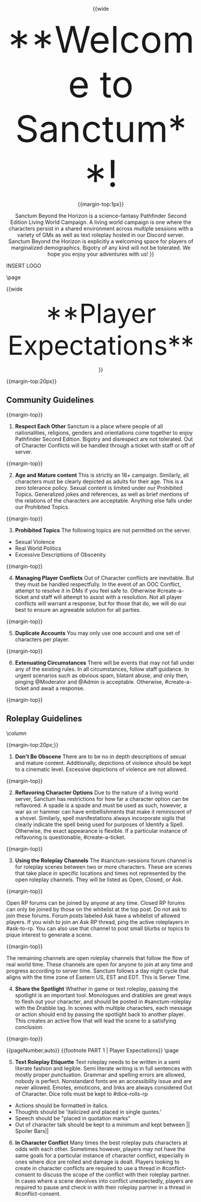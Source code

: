 
<div style="text-align: center;">

{{wide

<div style="font-size: 700%;">
**Welcome to Sanctum**!
</div>

{{margin-top:1px}}

Sanctum Beyond the Horizon is a science-fantasy Pathfinder Second Edition Living World Campaign. A living world campaign is one where the characters persist in a shared environment across multiple sessions with a variety of GMs as well as text roleplay hosted in our Discord server. Sanctum Beyond the Horizon is explicitly a welcoming space for players of marginalized demographics. Bigotry of any kind will not be tolerated. We hope you enjoy your adventures with us!
}}
</div>

INSERT LOGO

\page

{{wide

<div style="text-align: center;">

<div style="font-size: 500%;">
**Player Expectations**
</div>

}}

</div>

{{margin-top:20px}}

## Community Guidelines

{{margin-top}}

1. **Respect Each Other**
Sanctum is a place where people of all nationalities, religions, genders and orientations come together to enjoy Pathfinder Second Edition. Bigotry and disrespect are not tolerated. Out of Character Conflicts will be handled through a ticket with staff or off of server.

{{margin-top}}

2. **Age and Mature content**
This is strictly an 18+ campaign. Similarly, all characters must be clearly depicted as adults for their age. This is a zero tolerance policy. Sexual content is limited under our Prohibited Topics. Generalized jokes and references, as well as brief mentions of the relations of the characters are acceptable. Anything else falls under our Prohibited Topics.

{{margin-top}}

3. **Prohibited Topics**
The following topics are not permitted on the server.
- Sexual Violence
- Real World Politics
- Excessive Descriptions of Obscenity

{{margin-top}}

4. **Managing Player Conflicts**
Out of Character conflicts are inevitable. But they must be handled respectfully. In the event of an OOC Conflict, attempt to resolve it in DMs if you feel safe to. Otherwise #create-a-ticket and staff will attempt to assist with a resolution. Not all player conflicts will warrant a response, but for those that do, we will do our best to ensure an agreeable solution for all parties.

{{margin-top}}

5. **Duplicate Accounts**
You may only use one account and one set of characters per player. 

{{margin-top}}

6. **Extenuating Circumstances**
There will be events that may not fall under any of the existing rules. In all circumstances, follow staff guidance. In urgent scenarios such as obvious spam, blatant abuse, and only then, pinging @Moderator and @Admin is acceptable. Otherwise, #create-a-ticket and await a response.

{{margin-top}}

## Roleplay Guidelines

\column

{{margin-top:20px;}}

1. **Don't Be Obscene**
There are to be no in depth descriptions of sexual and mature content. Additionally, depictions of violence should be kept to a cinematic level. Excessive depictions of violence are not allowed.

{{margin-top}}

2. **Reflavoring Character Options**
Due to the nature of a living world server, Sanctum has restrictions for how far a character option can be reflavored. A spade is a spade and must be used as such, however, a war ax or hammer can have embellishments that make it reminiscent of a shovel. Similarly, spell manifestations always incorporate sigils that clearly indicate the spell being used for purposes of Identify a Spell. Otherwise, the exact appearance is flexible. If a particular instance of relfavoring is questionable, #create-a-ticket. 

{{margin-top}}

3. **Using the Roleplay Channels**
The #sanctum-sessions forum channel is for roleplay scenes between two or more characters. These are scenes that take place in specific locations and times not represented by the open roleplay channels. They will be listed as Open, Closed, or Ask.

{{margin-top}}

Open RP forums can be joined by anyone at any time. Closed RP forums can only be joined by those on the whitelist at the top post. Do not ask to join these forums. Forum posts labeled Ask have a whitelist of allowed players. If you wish to join an Ask RP thread, ping the active roleplayers in #ask-to-rp. You can also use that channel to post small blurbs or topics to pique interest to generate a scene.

{{margin-top}}

The remaining channels are open roleplay channels that follow the flow of real world time. These channels are open for anyone to join at any time and progress according to server time. Sanctum follows a day night cycle that aligns with the time zone of Eastern US, EST and EDT. This is Server Time. 

4. **Share the Spotlight**
Whether in game or text roleplay, passing the spotlight is an important tool. Monologues and drabbles are great ways to flesh out your character, and should be posted in #sanctum-roleplay with the Drabble tag. In scenes with multiple characters, each message or action should end by passing the spotlight back to another player. This creates an  active flow that will lead the scene to a satisfying conclusion.

{{margin-top}}

{{pageNumber,auto}}
{{footnote PART 1 | Player Expectations}}
\page

5. **Text Roleplay Etiquette**
Text roleplay needs to be written in a semi literate fashion and legible. Semi literate writing is in full sentences with mostly proper punctuation. Grammar and spelling errors are allowed, nobody is perfect. Nonstandard fonts are an accessibility issue and are never allowed. Emotes, emoticons, and links are always considered Out of Character. Dice rolls must be kept to #dice-rolls-rp
- Actions should be formatted in italics.
- Thoughts should be 'italicized and placed in single quotes.'
- Speech should be "placed in quotation marks"
- Out of character talk should be kept to a minimum and kept between || Spoiler Bars||

6. **In Character Conflict**
Many times the best roleplay puts characters at odds with each other. Sometimes however, players may not have the same goals for a particular instance of character conflict, especially in ones where dice are rolled and damage is dealt. Players looking to create in character conflicts are required to use a thread in #conflict-consent to discuss the scope of the conflict with their roleplay partner. In cases where a scene devolves into conflict unexpectedly, players are required to pause and check in with their roleplay partner in a thread in #conflict-consent.
